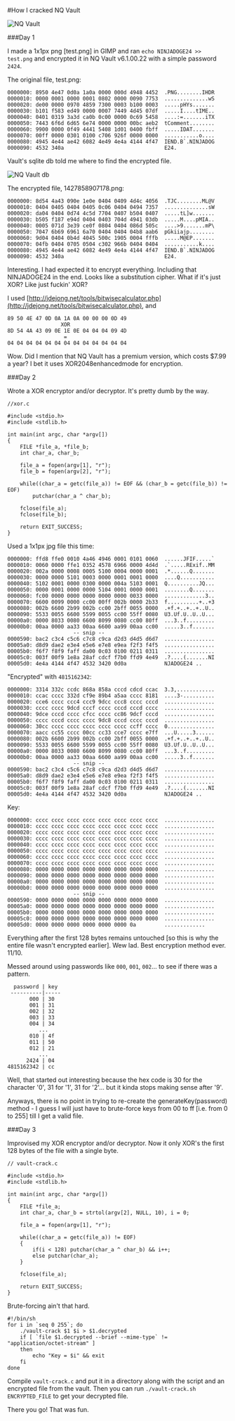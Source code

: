 #How I cracked NQ Vault

![NQ Vault](assets/img/nq-vault.png "NQ Vault")

###Day 1

I made a 1x1px png [test.png] in GIMP and ran `echo NINJADOGE24 >> test.png` and encrypted it in NQ Vault v6.1.00.22 with a simple password `2424`.

The original file, test.png:

    0000000: 8950 4e47 0d0a 1a0a 0000 000d 4948 4452  .PNG........IHDR
    0000010: 0000 0001 0000 0001 0802 0000 0090 7753  ..............wS
    0000020: de00 0000 0970 4859 7300 0003 b100 0003  .....pHYs.......
    0000030: b101 f583 ed49 0000 0007 7449 4d45 07df  .....I....tIME..
    0000040: 0401 0319 3a3d ca0b 0c00 0000 0c69 5458  ....:=.......iTX
    0000050: 7443 6f6d 6d65 6e74 0000 0000 00bc aeb2  tComment........
    0000060: 9900 0000 0f49 4441 5408 1d01 0400 fbff  .....IDAT.......
    0000070: 00ff 0000 0301 0100 c706 926f 0000 0000  ...........o....
    0000080: 4945 4e44 ae42 6082 4e49 4e4a 4144 4f47  IEND.B`.NINJADOG
    0000090: 4532 340a                                E24.

Vault's sqlite db told me where to find the encrypted file.

![NQ Vault db](assets/img/nq-vault-db.png "NQ Vault db")

The encrypted file, 1427858907178.png:

    0000000: 8d54 4a43 090e 1e0e 0404 0409 4d4c 4056  .TJC........ML@V
    0000010: 0404 0405 0404 0405 0c06 0404 0494 7357  ..............sW
    0000020: da04 0404 0d74 4c5d 7704 0407 b504 0407  .....tL]w.......
    0000030: b505 f187 e94d 0404 0403 704d 4941 03db  .....M....pMIA..
    0000040: 0005 071d 3e39 ce0f 0804 0404 086d 505c  ....>9.......mP\
    0000050: 7047 6b69 6961 6a70 0404 0404 04b8 aab6  pGkiiajp........
    0000060: 9d04 0404 0b4d 4045 500c 1905 0004 fffb  .....M@EP.......
    0000070: 04fb 0404 0705 0504 c302 966b 0404 0404  ...........k....
    0000080: 4945 4e44 ae42 6082 4e49 4e4a 4144 4f47  IEND.B`.NINJADOG
    0000090: 4532 340a                                E24.

Interesting. I had expected it to encrypt everything. Including that NINJADOGE24 in the end. Looks like a substitution cipher. What if it's just XOR? Like just fuckin' XOR?

I used [http://jdejong.net/tools/bitwisecalculator.php](http://jdejong.net/tools/bitwisecalculator.php), and

    89 50 4E 47 0D 0A 1A 0A 00 00 00 0D 49
                     XOR
    8D 54 4A 43 09 0E 1E 0E 04 04 04 09 4D
                      =
    04 04 04 04 04 04 04 04 04 04 04 04 04

Wow. Did I mention that NQ Vault has a premium version, which costs $7.99 a year? I bet it uses XOR2048enhancedmode for encryption.

###Day 2

Wrote a XOR encryptor and/or decryptor. It's pretty dumb by the way.

    //xor.c

    #include <stdio.h>
    #include <stdlib.h>

    int main(int argc, char *argv[])
    {
        FILE *file_a, *file_b;
        int char_a, char_b;

        file_a = fopen(argv[1], "r");
        file_b = fopen(argv[2], "r");

        while((char_a = getc(file_a)) != EOF && (char_b = getc(file_b)) != EOF)
            putchar(char_a ^ char_b);

        fclose(file_a);
        fclose(file_b);

        return EXIT_SUCCESS;
    }

Used a 1x1px jpg file this time:

    0000000: ffd8 ffe0 0010 4a46 4946 0001 0101 0060  ......JFIF.....`
    0000010: 0060 0000 ffe1 0352 4578 6966 0000 4d4d  .`.....RExif..MM
    0000020: 002a 0000 0008 0005 5100 0004 0000 0001  .*......Q.......
    0000030: 0000 0000 5101 0003 0000 0001 0001 0000  ....Q...........
    0000040: 5102 0001 0000 0300 0000 004a 5103 0001  Q..........JQ...
    0000050: 0000 0001 0000 0000 5104 0001 0000 0001  ........Q.......
    0000060: fc00 0000 0000 0000 0000 0000 0033 0000  .............3..
    0000070: 6600 0099 0000 cc00 00ff 002b 0000 2b33  f..........+..+3
    0000080: 002b 6600 2b99 002b cc00 2bff 0055 0000  .+f.+..+..+..U..
    0000090: 5533 0055 6600 5599 0055 cc00 55ff 0080  U3.Uf.U..U..U...
    00000a0: 0000 8033 0080 6600 8099 0080 cc00 80ff  ...3..f.........
    00000b0: 00aa 0000 aa33 00aa 6600 aa99 00aa cc00  .....3..f.......
                         -- snip --
    0000590: bac2 c3c4 c5c6 c7c8 c9ca d2d3 d4d5 d6d7  ................
    00005a0: d8d9 dae2 e3e4 e5e6 e7e8 e9ea f2f3 f4f5  ................
    00005b0: f6f7 f8f9 faff da00 0c03 0100 0211 0311  ................
    00005c0: 003f 00f9 1e8a 28af cdcf f7b0 ffd9 4e49  .?....(.......NI
    00005d0: 4e4a 4144 4f47 4532 3420 0d0a            NJADOGE24 ..

"Encrypted" with `4815162342`:

    0000000: 3314 332c ccdc 868a 858a cccd cdcd ccac  3.3,............
    0000010: ccac cccc 332d cf9e 89b4 a5aa cccc 8181  ....3-..........
    0000020: cce6 cccc ccc4 ccc9 9dcc ccc8 cccc cccd  ................
    0000030: cccc cccc 9dcd cccf cccc cccd cccd cccc  ................
    0000040: 9dce cccd cccc cfcc cccc cc86 9dcf cccd  ................
    0000050: cccc cccd cccc cccc 9dc8 cccd cccc cccd  ................
    0000060: 30cc cccc cccc cccc cccc cccc ccff cccc  0...............
    0000070: aacc cc55 cccc 00cc cc33 cce7 cccc e7ff  ...U.....3......
    0000080: 002b 6600 2b99 002b cc00 2bff 0055 0000  .+f.+..+..+..U..
    0000090: 5533 0055 6600 5599 0055 cc00 55ff 0080  U3.Uf.U..U..U...
    00000a0: 0000 8033 0080 6600 8099 0080 cc00 80ff  ...3..f.........
    00000b0: 00aa 0000 aa33 00aa 6600 aa99 00aa cc00  .....3..f.......
                         -- snip --
    0000590: bac2 c3c4 c5c6 c7c8 c9ca d2d3 d4d5 d6d7  ................
    00005a0: d8d9 dae2 e3e4 e5e6 e7e8 e9ea f2f3 f4f5  ................
    00005b0: f6f7 f8f9 faff da00 0c03 0100 0211 0311  ................
    00005c0: 003f 00f9 1e8a 28af cdcf f7b0 ffd9 4e49  .?....(.......NI
    00005d0: 4e4a 4144 4f47 4532 3420 0d0a            NJADOGE24 ..

Key:

    0000000: cccc cccc cccc cccc cccc cccc cccc cccc  ................
    0000010: cccc cccc cccc cccc cccc cccc cccc cccc  ................
    0000020: cccc cccc cccc cccc cccc cccc cccc cccc  ................
    0000030: cccc cccc cccc cccc cccc cccc cccc cccc  ................
    0000040: cccc cccc cccc cccc cccc cccc cccc cccc  ................
    0000050: cccc cccc cccc cccc cccc cccc cccc cccc  ................
    0000060: cccc cccc cccc cccc cccc cccc cccc cccc  ................
    0000070: cccc cccc cccc cccc cccc cccc cccc cccc  ................
    0000080: 0000 0000 0000 0000 0000 0000 0000 0000  ................
    0000090: 0000 0000 0000 0000 0000 0000 0000 0000  ................
    00000a0: 0000 0000 0000 0000 0000 0000 0000 0000  ................
    00000b0: 0000 0000 0000 0000 0000 0000 0000 0000  ................
                         -- snip --
    0000590: 0000 0000 0000 0000 0000 0000 0000 0000  ................
    00005a0: 0000 0000 0000 0000 0000 0000 0000 0000  ................
    00005b0: 0000 0000 0000 0000 0000 0000 0000 0000  ................
    00005c0: 0000 0000 0000 0000 0000 0000 0000 0000  ................
    00005d0: 0000 0000 0000 0000 0000 0000 0a         .............

Everything after the first 128 bytes remains untouched [so this is why the entire file wasn't encrypted earlier]. Wew lad. Best encryption method ever. 11/10.

Messed around using passwords like `000`, `001`, `002`... to see if there was a pattern.

      password | key
     ----------|-----
           000 | 30
           001 | 31
           002 | 32
           003 | 33
           004 | 34
              ...
           010 | 4f
           011 | 50
           012 | 21
              ...
          2424 | 04
    4815162342 | cc

Well, that started out interesting because the hex code is 30 for the character '0', 31 for '1', 31 for '2'... but it kinda stops making sense after '9'.

Anyways, there is no point in trying to re-create the generateKey(password) method - I guess I will just have to brute-force keys from 00 to ff [i.e. from 0 to 255] till I get a valid file.

###Day 3

Improvised my XOR encryptor and/or decryptor. Now it only XOR's the first 128 bytes of the file with a single byte.

    // vault-crack.c

    #include <stdio.h>
    #include <stdlib.h>

    int main(int argc, char *argv[])
    {
        FILE *file_a;
        int char_a, char_b = strtol(argv[2], NULL, 10), i = 0;

        file_a = fopen(argv[1], "r");

        while((char_a = getc(file_a)) != EOF)
        {
            if(i < 128) putchar(char_a ^ char_b) && i++;
            else putchar(char_a);
        }

        fclose(file_a);

        return EXIT_SUCCESS;
    }

Brute-forcing ain't that hard.

    #!/bin/sh
    for i in `seq 0 255`; do
        ./vault-crack $1 $i > $1.decrypted
        if [ `file $1.decrypted --brief --mime-type` != "application/octet-stream" ]
        then
            echo "Key = $i" && exit
        fi
    done

Compile `vault-crack.c` and put it in a directory along with the script and an encrypted file from the vault. Then you can run `./vault-crack.sh ENCRYPTED_FILE` to get your decrypted file.

There you go! That was fun.
